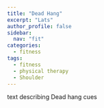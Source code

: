 ```yaml
---
title: "Dead Hang"
excerpt: "Lats"
author_profile: false
sidebar:
  nav: "fit"
categories:
  - fitness
tags:
  - fitness
  - physical therapy
  - Shoulder
---
```


text describing Dead hang cues
